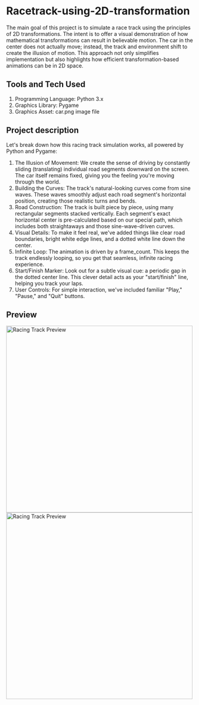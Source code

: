 # Racetrack-using-2D-transformation
The main goal of this project is to simulate a race track using the principles of 2D transformations. The intent is to offer a visual demonstration of how mathematical transformations can result in believable motion. The car in the center does not actually move; instead, the track and environment shift to create the illusion of motion. This approach not only simplifies implementation but also highlights how efficient transformation-based animations can be in 2D space.

## Tools and Tech Used
1.	Programming Language: Python 3.x 
2.	Graphics Library: Pygame 
3.	Graphics Asset: car.png image file

## Project description 
Let's break down how this racing track simulation works, all powered by Python and Pygame:
1.	The Illusion of Movement: We create the sense of driving by constantly sliding (translating) individual road segments downward on the screen. The car itself remains fixed, giving you the feeling you're moving through the world.
2.	Building the Curves: The track's natural-looking curves come from sine waves. These waves smoothly adjust each road segment's horizontal position, creating those realistic turns and bends.
3.	Road Construction: The track is built piece by piece, using many rectangular segments stacked vertically. Each segment's exact horizontal center is pre-calculated based on our special path, which includes both straightaways and those sine-wave-driven curves.
4.	Visual Details: To make it feel real, we've added things like clear road boundaries, bright white edge lines, and a dotted white line down the center.
5.	Infinite Loop: The animation is driven by a frame_count. This keeps the track endlessly looping, so you get that seamless, infinite racing experience.
6.	Start/Finish Marker: Look out for a subtle visual cue: a periodic gap in the dotted center line. This clever detail acts as your "start/finish" line, helping you track your laps.
7.	User Controls: For simple interaction, we've included familiar "Play," "Pause," and "Quit" buttons.

## Preview
<img src="https://github.com/user-attachments/assets/22e3129d-bcd9-4341-9d01-540300e6a816" alt="Racing Track Preview" width="500"/>
<img src="https://github.com/user-attachments/assets/a11a7ab5-5892-4559-8be5-1ea95c9aeb06" alt="Racing Track Preview" width="500"/>

